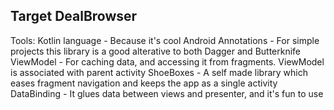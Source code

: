 ## Target DealBrowser

Tools:
Kotlin language - Because it's cool
Android Annotations - For simple projects this library is a good alterative to both Dagger and Butterknife
ViewModel - For caching data, and accessing it from fragments. ViewModel is associated with parent activity
ShoeBoxes - A self made library which eases fragment navigation and keeps the app as a single activity
DataBinding - It glues data between views and presenter, and it's fun to use

